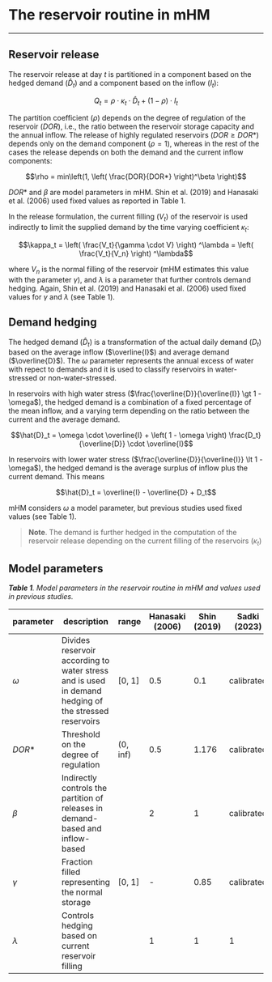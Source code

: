 # The reservoir routine in mHM
*** 

## Reservoir release

The reservoir release at day $t$ is partitioned in a component based on the hedged demand ($\hat{D}_t$) and a component based on the inflow ($I_t$):

$$Q_t = \rho \cdot \kappa_t \cdot \hat{D}_t + (1 - \rho) \cdot I_t$$

The partition coefficient ($\rho$) depends on the degree of regulation of the reservoir ($DOR$), i.e., the ratio between the reservoir storage capacity and the annual inflow. The release of highly regulated reservoirs ($DOR \geq DOR*$) depends only on the demand component ($\rho = 1$), whereas in the rest of the cases the release depends on both the demand and the current inflow components:

$$\rho = min\left(1, \left( \frac{DOR}{DOR*} \right)^\beta \right)$$

$DOR*$ and $\beta$ are model parameters in mHM. Shin et al. (2019) and Hanasaki et al. (2006) used fixed values as reported in Table 1.

In the release formulation, the current filling ($V_t$) of the reservoir is used indirectly to limit the supplied demand by the time varying coefficient $\kappa_t$:

$$\kappa_t = \left( \frac{V_t}{\gamma \cdot V} \right) ^\lambda = \left( \frac{V_t}{V_n} \right) ^\lambda$$

where $V_n$ is the normal filling of the reservoir (mHM estimates this value with the parameter $\gamma$), and $\lambda$ is a parameter that further controls demand hedging. Again, Shin et al. (2019) and Hanasaki et al. (2006) used fixed values for $\gamma$ and $\lambda$ (see Table 1).

## Demand hedging

The hedged demand ($\hat{D}_t$) is a transformation of the actual daily demand ($D_t$) based on the average inflow ($\overline{I}$) and average demand ($\overline{D}$). The $\omega$ parameter represents the annual excess of water with repect to demands and it is used to classify reservoirs in water-stressed or non-water-stressed.

In reservoirs with high water stress ($\frac{\overline{D}}{\overline{I}} \gt 1 - \omega$), the hedged demand is a combination of a fixed percentage of the mean inflow, and a varying term depending on the ratio between the current and the average demand.

$$\hat{D}_t = \omega \cdot \overline{I} + \left( 1 - \omega \right) \frac{D_t}{\overline{D}} \cdot \overline{I}$$

In reservoirs with lower water stress ($\frac{\overline{D}}{\overline{I}} \lt 1 - \omega$), the hedged demand is the average surplus of inflow plus the current demand. This means 

$$\hat{D}_t = \overline{I} - \overline{D} + D_t$$

mHM considers $\omega$ a model parameter, but previous studies used fixed values (see Table 1).

> **Note**. The demand is further hedged in the computation of the reservoir release depending on the current filling of the reservoirs ($\kappa_t$)

## Model parameters

***Table 1**. Model parameters in the reservoir routine in mHM and values used in previous studies.*

| parameter | description | range | Hanasaki (2006) | Shin (2019) | Sadki (2023) | Shrestha (2024) |
| --------- | ----------- | ----- | --------------- | ----------- | ------------ | --------------- |
| $\omega$  | Divides reservoir according to water stress and is used in demand hedging of the stressed reservoirs | [0, 1] | 0.5 | 0.1 | calibrated | calibrated |
| $DOR*$ | Threshold on the degree of regulation | (0, inf) | 0.5 | 1.176 | calibrated | calibrated |
| $\beta$ | Indirectly controls the partition of releases in demand-based and inflow-based | | 2 | 1 | calibrated | calibrated |
| $\gamma$ | Fraction filled representing the normal storage | [0, 1] | - | 0.85 | calibrated | calibrated |
| $\lambda$ | Controls hedging based on current reservoir filling | | 1 | 1 | 1 | calibrated |